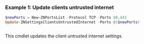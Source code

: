 ### Example 1: Update clients untrusted internet
```powershell
$newPorts = New-ZNPortsList -Protocol TCP -Ports 80,443
Update-ZNSettingsClientsUntrustedInternet -Ports @($newPorts)
```

```output

```

This cmdlet updates the client untrusted internet settings.
